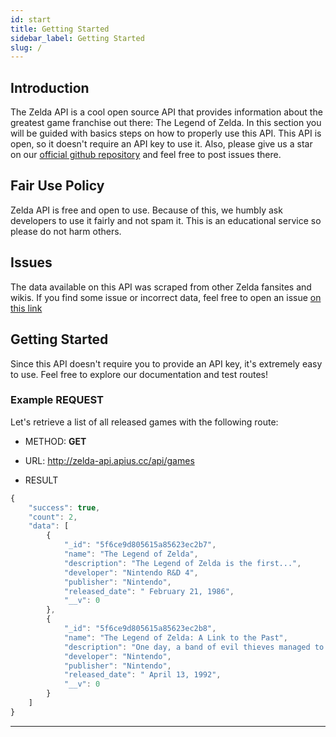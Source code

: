 ```yaml
---
id: start
title: Getting Started
sidebar_label: Getting Started
slug: /
---
```


## Introduction

The Zelda API is a cool open source API that provides information about the greatest game franchise out there: The Legend of Zelda. In this section you will be guided with basics steps on how to properly use this API. This API is open, so it doesn't require an API key to use it. Also, please give us a star on our [official github repository](http://www.github.com/deliton/zelda-api) and feel free to post issues there.

## Fair Use Policy

Zelda API is free and open to use. Because of this, we humbly ask developers to use it fairly and not spam it. This is an educational service so please do not harm others.

## Issues

The data available on this API was scraped from other Zelda fansites and wikis. If you find some issue or incorrect data, feel free to open an issue [on this link](https://github.com/deliton/zelda-api/issues/new)

## Getting Started

Since this API doesn't require you to provide an API key, it's extremely easy to use. Feel free to explore our documentation and test routes!

### Example REQUEST

Let's retrieve a list of all released games with the following route:

- METHOD: **GET**
- URL: http://zelda-api.apius.cc/api/games

- RESULT
```javascript
{
    "success": true,
    "count": 2,
    "data": [
        {
            "_id": "5f6ce9d805615a85623ec2b7",
            "name": "The Legend of Zelda",
            "description": "The Legend of Zelda is the first...",
            "developer": "Nintendo R&D 4",
            "publisher": "Nintendo",
            "released_date": " February 21, 1986",
            "__v": 0
        },
        {
            "_id": "5f6ce9d805615a85623ec2b8",
            "name": "The Legend of Zelda: A Link to the Past",
            "description": "One day, a band of evil thieves managed to...",
            "developer": "Nintendo",
            "publisher": "Nintendo",
            "released_date": " April 13, 1992",
            "__v": 0
        }
    ]
}
```

---